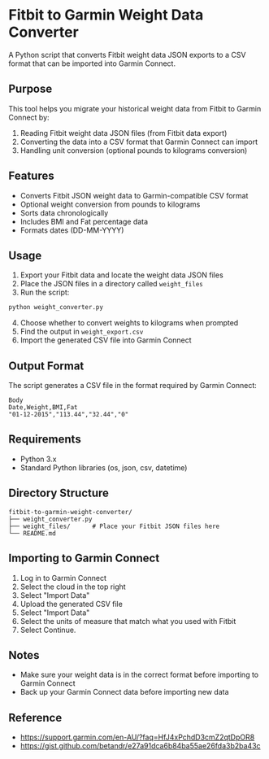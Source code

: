# Fitbit to Garmin Weight Data Converter

A Python script that converts Fitbit weight data JSON exports to a CSV format that can be imported into Garmin Connect.

## Purpose

This tool helps you migrate your historical weight data from Fitbit to Garmin Connect by:
1. Reading Fitbit weight data JSON files (from Fitbit data export)
2. Converting the data into a CSV format that Garmin Connect can import
3. Handling unit conversion (optional pounds to kilograms conversion)

## Features

- Converts Fitbit JSON weight data to Garmin-compatible CSV format
- Optional weight conversion from pounds to kilograms
- Sorts data chronologically
- Includes BMI and Fat percentage data
- Formats dates (DD-MM-YYYY)

## Usage

1. Export your Fitbit data and locate the weight data JSON files
2. Place the JSON files in a directory called `weight_files`
3. Run the script:
```bash
python weight_converter.py
```
4. Choose whether to convert weights to kilograms when prompted
5. Find the output in `weight_export.csv`
6. Import the generated CSV file into Garmin Connect

## Output Format

The script generates a CSV file in the format required by Garmin Connect:
```
Body
Date,Weight,BMI,Fat
"01-12-2015","113.44","32.44","0"
```

## Requirements

- Python 3.x
- Standard Python libraries (os, json, csv, datetime)

## Directory Structure
```
fitbit-to-garmin-weight-converter/
├── weight_converter.py
├── weight_files/      # Place your Fitbit JSON files here
└── README.md
```

## Importing to Garmin Connect

1. Log in to Garmin Connect
2. Select the cloud in the top right
3. Select "Import Data"
4. Upload the generated CSV file
5. Select "Import Data"
6. Select the units of measure that match what you used with Fitbit
7. Select Continue. 

## Notes

- Make sure your weight data is in the correct format before importing to Garmin Connect
- Back up your Garmin Connect data before importing new data

## Reference 

- https://support.garmin.com/en-AU/?faq=HfJ4xPchdD3cmZ2qtDpOR8
- https://gist.github.com/betandr/e27a91dca6b84ba55ae26fda3b2ba43c
